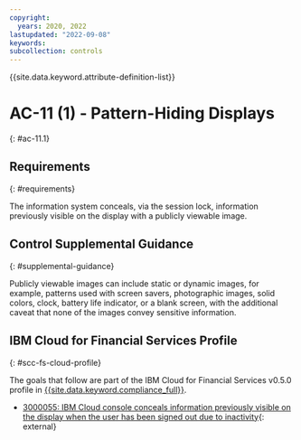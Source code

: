 ```yaml
---
copyright:
  years: 2020, 2022
lastupdated: "2022-09-08"
keywords: 
subcollection: controls
---
```


{{site.data.keyword.attribute-definition-list}}

# AC-11 (1) - Pattern-Hiding Displays
{: #ac-11.1}

## Requirements
{: #requirements}

The information system conceals, via the session lock, information previously visible on the display with a publicly viewable image.

## Control Supplemental Guidance
{: #supplemental-guidance}

Publicly viewable images can include static or dynamic images, for example, patterns used with screen savers, photographic images, solid colors, clock, battery life indicator, or a blank screen, with the additional caveat that none of the images convey sensitive information.


## IBM Cloud for Financial Services Profile
{: #scc-fs-cloud-profile}

The goals that follow are part of the IBM Cloud for Financial Services v0.5.0 profile in [{{site.data.keyword.compliance_full}}](/docs/security-compliance?topic=security-compliance-getting-started).

- [3000055: IBM Cloud console conceals information previously visible on the display when the user has been signed out due to inactivity](https://cloud.ibm.com/security-compliance/goals/3000055?page=profile&profile_id=2799&profile_type=1&profile_name=IBM%20Cloud%20for%20Financial%20Services%20v0.5.0){: external}
